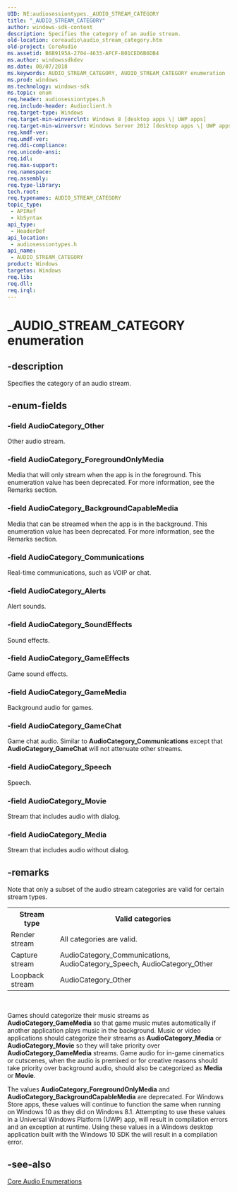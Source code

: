 ```yaml
---
UID: NE:audiosessiontypes._AUDIO_STREAM_CATEGORY
title: "_AUDIO_STREAM_CATEGORY"
author: windows-sdk-content
description: Specifies the category of an audio stream.
old-location: coreaudio\audio_stream_category.htm
old-project: CoreAudio
ms.assetid: B6B9195A-2704-4633-AFCF-B01CED6B6DB4
ms.author: windowssdkdev
ms.date: 08/07/2018
ms.keywords: AUDIO_STREAM_CATEGORY, AUDIO_STREAM_CATEGORY enumeration [Core Audio], AudioCategory_Alerts, AudioCategory_BackgroundCapableMedia, AudioCategory_Communications, AudioCategory_ForegroundOnlyMedia, AudioCategory_GameChat, AudioCategory_GameEffects, AudioCategory_GameMedia, AudioCategory_Media, AudioCategory_Movie, AudioCategory_Other, AudioCategory_SoundEffects, AudioCategory_Speech, _AUDIO_STREAM_CATEGORY, audiosessiontypes/AUDIO_STREAM_CATEGORY, audiosessiontypes/AudioCategory_Alerts, audiosessiontypes/AudioCategory_BackgroundCapableMedia, audiosessiontypes/AudioCategory_Communications, audiosessiontypes/AudioCategory_ForegroundOnlyMedia, audiosessiontypes/AudioCategory_GameChat, audiosessiontypes/AudioCategory_GameEffects, audiosessiontypes/AudioCategory_GameMedia, audiosessiontypes/AudioCategory_Media, audiosessiontypes/AudioCategory_Movie, audiosessiontypes/AudioCategory_Other, audiosessiontypes/AudioCategory_SoundEffects, audiosessiontypes/AudioCategory_Speech, coreaudio.audio_stream_category
ms.prod: windows
ms.technology: windows-sdk
ms.topic: enum
req.header: audiosessiontypes.h
req.include-header: Audioclient.h
req.target-type: Windows
req.target-min-winverclnt: Windows 8 [desktop apps \| UWP apps]
req.target-min-winversvr: Windows Server 2012 [desktop apps \| UWP apps]
req.kmdf-ver: 
req.umdf-ver: 
req.ddi-compliance: 
req.unicode-ansi: 
req.idl: 
req.max-support: 
req.namespace: 
req.assembly: 
req.type-library: 
tech.root: 
req.typenames: AUDIO_STREAM_CATEGORY
topic_type:
 - APIRef
 - kbSyntax
api_type:
 - HeaderDef
api_location:
 - audiosessiontypes.h
api_name:
 - AUDIO_STREAM_CATEGORY
product: Windows
targetos: Windows
req.lib: 
req.dll: 
req.irql: 
---
```


# _AUDIO_STREAM_CATEGORY enumeration


## -description


Specifies the category of an audio stream.


## -enum-fields




### -field AudioCategory_Other

Other audio stream.


### -field AudioCategory_ForegroundOnlyMedia

Media that will only stream when the app is in the foreground. This enumeration value has been deprecated. For more information, see the Remarks section.


### -field AudioCategory_BackgroundCapableMedia

Media that can be streamed when the app is in the background. This enumeration value has been deprecated. For more information, see the Remarks section.


### -field AudioCategory_Communications

Real-time communications, such as VOIP or chat.


### -field AudioCategory_Alerts

Alert sounds.


### -field AudioCategory_SoundEffects

Sound effects.


### -field AudioCategory_GameEffects

Game sound effects.


### -field AudioCategory_GameMedia

Background audio for games.


### -field AudioCategory_GameChat

Game chat audio. Similar to <b>AudioCategory_Communications</b> except that <b>AudioCategory_GameChat</b> will not attenuate other streams.


### -field AudioCategory_Speech

Speech.


### -field AudioCategory_Movie

Stream that includes audio with dialog.


### -field AudioCategory_Media

Stream that includes audio without dialog.


## -remarks



Note that only a subset of the audio stream categories are valid for certain stream types.

<table>
<tr>
<th>Stream type</th>
<th>Valid categories</th>
</tr>
<tr>
<td>Render stream</td>
<td>All categories are valid.</td>
</tr>
<tr>
<td>Capture stream</td>
<td>AudioCategory_Communications, AudioCategory_Speech, AudioCategory_Other</td>
</tr>
<tr>
<td>Loopback stream</td>
<td>AudioCategory_Other</td>
</tr>
</table>
 

Games should categorize their music streams as <b>AudioCategory_GameMedia</b> so that game music mutes automatically if another application plays music in the background. Music or video applications should categorize their streams as <b>AudioCategory_Media</b> or <b>AudioCategory_Movie</b> so they will take priority over <b>AudioCategory_GameMedia</b> streams. Game audio for in-game cinematics or cutscenes, when the audio is premixed or for creative reasons should take priority over background audio, should also be categorized as <b>Media</b> or <b>Movie</b>.

The values <b>AudioCategory_ForegroundOnlyMedia</b> and <b>AudioCategory_BackgroundCapableMedia</b> are deprecated. For Windows Store apps, these values will continue to function the same when running on Windows 10 as they did on Windows 8.1. Attempting to use these values in a Universal Windows Platform (UWP) app, will result in compilation errors and an exception at runtime. Using these values in a Windows desktop application built with the Windows 10   SDK the  will result in a compilation error.




## -see-also




<a href="https://msdn.microsoft.com/7d25be71-ffbe-4e8c-9a45-cdeb35d10292">Core Audio Enumerations</a>
 

 

